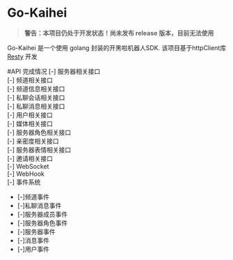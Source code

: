 # Go-Kaihei
> **警告：本项目仍处于开发状态！尚未发布 release 版本，目前无法使用**

Go-Kaihei 是一个使用 golang 封装的开黑啦机器人SDK.
该项目基于httpClient库[Resty](https://github.com/go-resty/resty) 开发

#API 完成情况
[-] 服务器相关接口  
[-] 频道相关接口  
[-] 频道信息相关接口  
[-] 私聊会话相关接口  
[-] 私聊消息相关接口  
[-] 用户相关接口  
[-] 媒体相关接口  
[-] 服务器角色相关接口  
[-] 亲密度相关接口  
[-] 服务器表情相关接口  
[-] 邀请相关接口  
[-] WebSocket  
[-] WebHook  
[-] 事件系统
- [-]频道事件  
- [-]私聊消息事件  
- [-]服务器成员事件  
- [-]服务器角色事件  
- [-]服务器事件  
- [-]消息事件  
- [-]用户事件  
